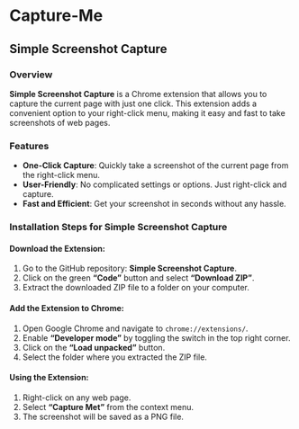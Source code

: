 # Capture-Me
## Simple Screenshot Capture

### Overview
**Simple Screenshot Capture** is a Chrome extension that allows you to capture the current page with just one click. This extension adds a convenient option to your right-click menu, making it easy and fast to take screenshots of web pages.

### Features
- **One-Click Capture**: Quickly take a screenshot of the current page from the right-click menu.
- **User-Friendly**: No complicated settings or options. Just right-click and capture.
- **Fast and Efficient**: Get your screenshot in seconds without any hassle.

### Installation Steps for Simple Screenshot Capture

#### Download the Extension:
1. Go to the GitHub repository: **Simple Screenshot Capture**.
2. Click on the green **“Code”** button and select **“Download ZIP”**.
3. Extract the downloaded ZIP file to a folder on your computer.

#### Add the Extension to Chrome:
1. Open Google Chrome and navigate to `chrome://extensions/`.
2. Enable **“Developer mode”** by toggling the switch in the top right corner.
3. Click on the **“Load unpacked”** button.
4. Select the folder where you extracted the ZIP file.

#### Using the Extension:
1. Right-click on any web page.
2. Select **“Capture Met”** from the context menu.
3. The screenshot will be saved as a PNG file.


